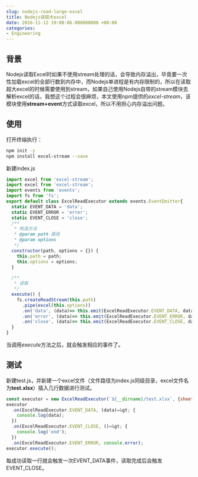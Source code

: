 ```yaml
---
slug: nodejs-read-large-excel
title: Nodejs读取大excel
date: 2016-11-12 19:08:06.000000000 +08:00
categories:
- Engineering
---
```

## 背景
Nodejs读取Excel时如果不使用stream处理的话，会导致内存溢出，毕竟要一次性加载excel的全部行数到内存中，而Nodejs单进程是有内存限制的，所以在读取超大excel的时候需要使用到stream，如果自己使用Nodejs自带的stream模块去解析excel的话，我想这个过程会很麻烦，本文使用npm提供的*excel-stream*，该模块使用**stream+event**方式读取excel，所以不用担心内存溢出问题。

## 使用
打开终端执行：

```bash
npm init -y
npm install excel-stream --save
```

新建index.js

```javascript
import excel from 'excel-stream';
import excel from 'excel-stream';
import events from 'events';
import fs from 'fs';
export default class ExcelReadExecutor extends events.EventEmitter{
  static EVENT_DATA = 'data';
  static EVENT_ERROR = 'error';
  static EVENT_CLOSE = 'close';
  /**
   * 构造方法
   * @param path 路径
   * @param options
   */
  constructor(path, options = {}) {
    this.path = path;
    this.options = options;
  }

  /**
   * 读取
   */
  execute() {
    fs.createReadStream(this.path)
      .pipe(excel(this.options))
      .on('data', (data)=> this.emit(ExcelReadExecutor.EVENT_DATA, data))
      .on('error', (data)=> this.emit(ExcelReadExecutor.EVENT_ERROR, data))
      .on('close', (data)=> this.emit(ExcelReadExecutor.EVENT_CLOSE, data));
  }
}
```


当调用*execute*方法之后，就会触发相应的事件了。
## 测试
新建test.js，并新建一个excel文件（文件路径为index.js同级目录，excel文件名为**test.xlsx**）插入几行数据进行测试。

```javascript
const executor = new ExcelReadExecutor(`${__dirname}/test.xlsx`, {sheet: 'test'});
executor
  .on(ExcelReadExecutor.EVENT_DATA, (data)=&gt; {
    console.log(data);
  })
  .on(ExcelReadExecutor.EVENT_CLOSE, ()=&gt; {
    console.log('end');
  })
  .on(ExcelReadExecutor.EVENT_ERROR, console.error);
executor.execute();
```

每成功读取一行就会触发一次EVENT_DATA事件，读取完成后会触发EVENT_CLOSE。
